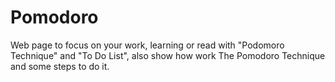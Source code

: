 # Pomodoro
Web page to focus on your work, learning or read with "Podomoro Technique" and "To Do List", also show how work The Pomodoro Technique and some steps to do it.
